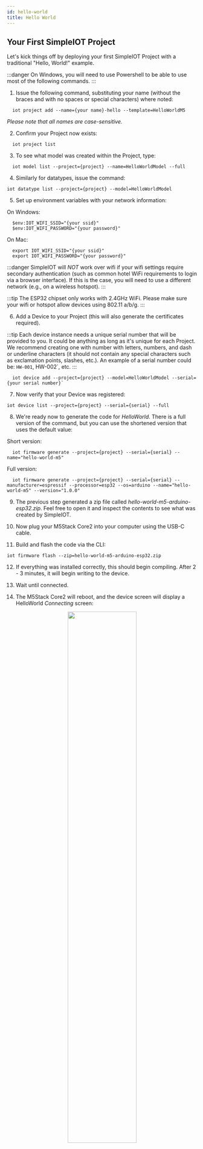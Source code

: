 ```yaml
---
id: hello-world
title: Hello World
---
```


## Your First SimpleIOT Project

Let's kick things off by deploying your first SimpleIOT Project with a traditional "Hello, World!" example. 

:::danger
On Windows, you will need to use Powershell to be able to use most of the following commands.
:::

1. Issue the following command, substituting your name (without the braces and with no spaces or special characters) where noted: 
```
  iot project add --name={your name}-hello --template=HelloWorldM5
```
*Please note that all names are case-sensitive.*

2. Confirm your Project now exists:
```
  iot project list
```

3. To see what model was created within the Project, type:
```
  iot model list --project={project} --name=HelloWorldModel --full
```

4. Similarly for datatypes, issue the command:
```
iot datatype list --project={project} --model=HelloWorldModel
```

5. Set up environment variables with your network information:  

On Windows: 
```
  $env:IOT_WIFI_SSID="{your ssid}"
  $env:IOT_WIFI_PASSWORD="{your password}"
```
On Mac: 
```
  export IOT_WIFI_SSID="{your ssid}"
  export IOT_WIFI_PASSWORD="{your password}"
```

:::danger
SimpleIOT will *NOT* work over wifi if your wifi settings require secondary authentication (such as common hotel WiFi requirements to login via a browser interface). If this is the case, you will need to use a different network (e.g., on a wireless hotspot).
:::

:::tip
The ESP32 chipset only works with 2.4GHz WiFi. Please make sure your wifi or hotspot allow devices using 802.11 a/b/g.
:::

6. Add a Device to your Project (this will also generate the certificates required).

:::tip
Each device instance needs a unique serial number that will be provided to you. It could be anything as long as it's unique for each Project. We recommend creating one with number with letters, numbers, and dash or underline characters (it should not contain any special characters such as exclamation points, slashes, etc.). An example of a serial number could be: `HW-001`, HW-002`, etc.
:::

```
  iot device add --project={project} --model=HelloWorldModel --serial={your serial number}`
```

7. Now verify that your Device was registered: 
```
iot device list --project={project} --serial={serial} --full
```

8. We're ready now to generate the code for *HelloWorld*. There is a full version of the command, but you can use the shortened version that uses the default value:

Short version:
```
  iot firmware generate --project={project} --serial={serial} --name="hello-world-m5"
```

Full version:
```
  iot firmware generate --project={project} --serial={serial} --manufacturer=espressif --processor=esp32 --os=arduino --name="hello-world-m5" --version="1.0.0"
```


9. The previous step generated a zip file called _hello-world-m5-arduino-esp32.zip_. Feel free to open it and inspect the contents to see what was created by SimpleIOT. 

10. Now plug your M5Stack Core2 into your computer using the USB-C cable.

11. Build and flash the code via the CLI:
```
iot firmware flash --zip=hello-world-m5-arduino-esp32.zip
```

12. If everything was installed correctly, this should begin compiling. After 2 - 3 minutes, it will begin writing to the device.

13. Wait until connected.

14. The M5Stack Core2 will reboot, and the device screen will display a HelloWorld _Connecting_ screen: 

   <p align="center">
   <img src="/img/workshops/starter/HelloWorld-Connecting.png" width="60%" />
   </p>

16. Once connected to the AWS IoT Core generated in the AWS Account (which was created by the Administrator in the SimpleIOT Backend installation) and a secure connection is established, the device screen will display the _Hello World!_ message with a "blue planet and flag" icon. 
   
   <p align="center">
   <img src="/img/workshops/starter/HelloWorld-Connected.png" width="50%" />
   </p>

17. Start a monitor window in the shell of your choice:
```
iot device monitor --project={project} --model=HelloWorldModel --serial={serial}
```

18. On the device, press each button to see the resulting change in the monitor window. 

 <p align="center">
   <img src="/img/workshops/starter/cli_monitor_buttons.jpg" width="30%" />
   </p>

The buttons you are pressing are sending a number (1, 2, or 3) to the IoT cloud under the name `button`. Each time you press the button, the message is transmitted to the cloud and broadcasts that the value has changed. 

The `iot monitor` command is listening for all changes to the data values of this specific device, as received on the cloud.

14. Stop the monitor by pressing *Ctrl-C*.  
   - If you'd prefer to leave the monitor running, start another terminal window, set the `IOT_TEAM` environment variable, then run the `iot auth login` command as above to login into your SimpleIOT cloud account, then run the monitor command again.

   - OPTIONAL: Start the monitor in raw/JSON mode by adding `--raw` to the monitor command:
```
iot device monitor --raw --project={project} --model=HelloWorldModel --serial={serial}
```

15. Send a command from the console via wifi to the SimpleIOT Backend and ultimately to the device: 
```
iot data set --project={project} --serial={serial} --name=color --value=red
```

   - Values can be *red*, *blue*, *green*, and *off*.
   - From the terminal, you are sending a data value change all the way back to the cloud, where it is transmitted in real-time to the device. The code in the device receives the `color: red` event and changes the globe color accordingly.

   <p align="center">
   <img src="/img/workshops/starter/HelloWorld-set-red.png" width="50%" />
   </p>

   <p align="center">
   <img src="/img/workshops/starter/cli_monitor_set.jpg" width="30%" />
   </p>

:::note

**Congratulations!!!** 

You have successfully created your first SimpleIOT Project.

:::

## Cleanup

1. To delete a single Device, enter:

```
  iot device delete --project={project} --serial={serial}
```

2. To delete the entire Project: 
 
```
  iot project delete --name={project}
```

3. To confirm that the Project is gone: 

```
  iot project list
```

## What you learned

- How to create Projects, define a device Model, and provision or register a Device in the cloud.
- To generate basic code to authenticate securely with the cloud (open the project source and take a look at `iot-secrets.h`).
- How to use the SimpleIOT code generator to create a template for a connected device.
- To remotely send data from the cloud *back* to a connected device.

## Next...

Now you are ready to connect some sensors to the processor and send the data on the cloud. 